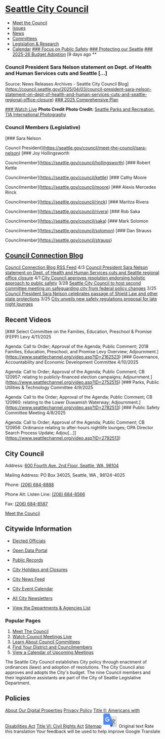  

#  [Seattle City Council](https://seattle.gov/council) 

 *  [Meet the Council](https://seattle.gov/council/meet-the-council) 
 *  [Issues](https://seattle.gov/council/issues) 
 *  [News](https://seattle.gov/council/news) 
 *  [Committees](https://seattle.gov/council/committees) 
 *  [Legislation & Research](https://seattle.gov/council/legislation-and-research) 
 *  [Calendar](https://seattle.gov/council/calendar) 
  [### Focus on Public Safety](https://seattle.gov/council/issues/councils-focus-on-public-safety)   [### Protecting our Seattle](https://seattle.gov/council/issues/federal-changes-protecting-our-seattle)   [### 2025-26 Budget Adoption](https://seattle.gov/council/issues/2025-26-budget-adoption)   [](https://seattle.gov/council/meet-the-council)   [9 days ago  **  

### Council President Sara Nelson statement on Dept. of Health and Human Services cuts and Seattle [...]

 Source: News Releases Archives - Seattle City Council Blog](https://council.seattle.gov/2025/04/03/council-president-sara-nelson-statement-on-dept-of-health-and-human-services-cuts-and-seattle-regional-office-closure)   [](https://seattle.gov/council/committees/public-comment)   [### 2025 Comprehensive Plan](https://seattle.gov/council/issues/2025-comprehensive-plan)  

  [### Watch Live](https://seattle.gov/council/watch-council-live)   __Photo Credit__  __Photo Credit:__  [Seattle Parks and Recreation, TIA International Photography](https://www.flickr.com/photos/seattleparks)  

### Council Members (Legislative)

  [### Sara Nelson

 Council President](https://seattle.gov/council/meet-the-council/sara-nelson)   [### Joy Hollingsworth

 Councilmember](https://seattle.gov/council/hollingsworth)   [### Robert Kettle

 Councilmember](https://seattle.gov/council/kettle)   [### Cathy Moore

 Councilmember](https://seattle.gov/council/moore)   [### Alexis Mercedes Rinck

 Councilmember](https://seattle.gov/council/rinck)   [### Maritza Rivera

 Councilmember](https://seattle.gov/council/rivera)   [### Rob Saka

 Councilmember](https://seattle.gov/council/saka)   [### Mark Solomon

 Councilmember](https://seattle.gov/council/solomon)   [### Dan Strauss

 Councilmember](https://seattle.gov/council/strauss)  

##  [Council Connection Blog](https://council.seattle.gov) 

  [Council Connection Blog RSS Feed](https://council.seattle.gov/feed)  4/3  [Council President Sara Nelson statement on Dept. of Health and Human Services cuts and Seattle regional office closure](https://council.seattle.gov/2025/04/03/council-president-sara-nelson-statement-on-dept-of-health-and-human-services-cuts-and-seattle-regional-office-closure)  4/1  [City Council approves resolution endorsing holistic approach to public safety](https://council.seattle.gov/2025/04/01/city-council-approves-resolution-endorsing-holistic-approach-to-public-safety)  3/28  [Seattle City Council to host second committee meeting on safeguarding city from federal policy changes](https://council.seattle.gov/2025/03/28/seattle-city-council-to-host-second-committee-meeting-on-safeguarding-city-from-federal-policy-changes)  3/25  [Council President Sara Nelson celebrates passage of Shield Law and other state protections](https://council.seattle.gov/2025/03/25/council-president-sara-nelson-celebrates-passage-of-shield-law-and-other-state-protections)  3/25  [City unveils new safety regulations proposal for late night lounges](https://council.seattle.gov/2025/03/25/city-unveils-new-safety-regulations-proposal-for-late-night-lounges)  

## Recent Videos

  [### Select Committee on the Families, Education, Preschool & Promise (FEPP) Levy 4/11/2025

Agenda: Call to Order; Approval of the Agenda; Public Comment; 2018 Families, Education, Preschool, and Promise Levy Overview; Adjournment.](https://www.seattlechannel.org/video.asp?ID=2162523)   [### Governance, Accountability and Economic Development Committee 4/10/2025

Agenda: Call to Order; Approval of the Agenda; Public Comment; CB 120957: relating to publicly-financed election campaigns; Adjournment.](https://www.seattlechannel.org/video.asp?ID=2752515)   [### Parks, Public Utilities & Technology Committee 4/9/2025

Agenda: Call to the Order; Approval of the Agenda; Public Comment; CB 120960:  relating to the Lower Duwamish Waterway; Adjournment.](https://www.seattlechannel.org/video.asp?ID=2782513)   [### Public Safety Committee Meeting 4/8/2025

 Agenda: Call to Order; Approval of the Agenda; Public Comment; CB 120956: Ordinance relating to after-hours nightlife lounges; OPA Director Search Process Update; Adjou[...]](https://www.seattlechannel.org/video.asp?ID=2792513)  

## City Council

 Address:  [600 Fourth Ave. 2nd Floor, Seattle, WA, 98104](https://www.google.com/maps/place/600%2520Fourth%2520Ave.%25202nd%2520Floor,%2520Seattle,%2520WA,%252098104) 

 Mailing Address: PO Box 34025, Seattle, WA , 98124-4025

 Phone:  [(206) 684-8888]() 

 Phone Alt: Listen Line: [(206) 684-8566]() 

 Fax:  [(206) 684-8587]() 

 [Meet the Council](https://seattle.gov/council/meet-the-council) 

  [](http://www.facebook.com/seattlecouncil)  [](http://twitter.com/SeattleCouncil)  [](https://www.instagram.com/theseattlecouncil)  [](https://bsky.app/profile/seattlecouncil.bsky.social)  

## Citywide Information

 *  [Elected Officials](https://seattle.gov/elected-officials) 
 *  [Open Data Portal](https://data.seattle.gov) 
 *  [Public Records](https://seattle.gov/public-records) 
 *  [City Holidays and Closures](https://seattle.gov/holidays-and-closures) 

 *  [City News Feed](https://news.seattle.gov) 
 *  [City Event Calendar](https://seattle.gov/event-calendar) 
 *  [All City Newsletters](https://public.govdelivery.com/accounts/WASEATTLE/subscriber/topics?qsp=CODE_RED) 
 *  [View the Departments & Agencies List](https://seattle.gov/departments) 

### Popular Pages

 1.  [Meet The Council](https://seattle.gov/council/meet-the-council) 
 1.  [Watch Council Meetings Live](https://seattle.gov/council/watch-council-live) 
 1.  [Learn About Council Committees](https://seattle.gov/council/committees) 
 1.  [Find Your District and Councilmembers](https://seattle.gov/council/meet-the-council/find-your-district-and-councilmembers) 
 1.  [View a Calendar of Upcoming Meetings](https://seattle.gov/council/calendar) 

The Seattle City Council establishes City policy through enactment of ordinances (laws) and adoption of resolutions. The City Council also approves and adopts the City's budget. The nine Council members and their legislative assistants are part of the City of Seattle Legislative Department.

## Policies

  [About Our Digital Properties](https://seattle.gov/about-our-digital-properties)   [Privacy Policy](https://seattle.gov/tech/data-privacy/privacy-statement)   [Title II: Americans with Disabilities Act](https://seattle.gov/americans-with-disabilities-act)   [Title VI: Civil Rights Act](https://seattle.gov/civilrights/laws-we-enforce/title-vi-civil-rights-act)   [Sitemap](https://www.seattle.gov/sitemap)   ![](images/13a949374212f668e5cb41968b00a15c585519968fe4f6c7f4975d235370f0d0.svg)  Original text Rate this translation Your feedback will be used to help improve Google Translate 
